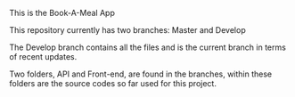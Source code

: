 This is the Book-A-Meal App

This repository currently has two branches: Master and Develop


The Develop branch contains all the files and is the current branch in terms of recent updates. 


Two folders, API and Front-end, are found in the branches, within these folders are the source codes so far used for this project.
